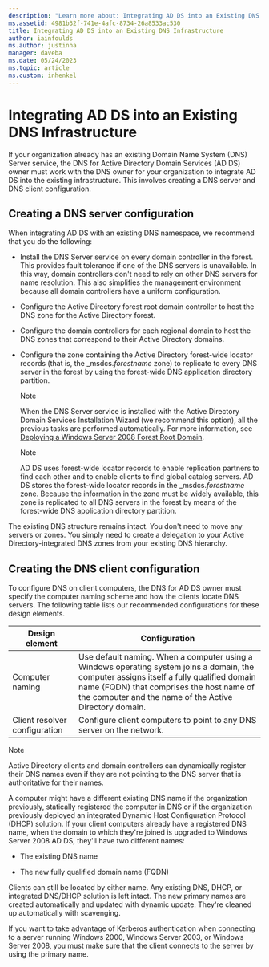 ```yaml
---
description: "Learn more about: Integrating AD DS into an Existing DNS Infrastructure"
ms.assetid: 4981b32f-741e-4afc-8734-26a8533ac530
title: Integrating AD DS into an Existing DNS Infrastructure
author: iainfoulds
ms.author: justinha
manager: daveba
ms.date: 05/24/2023
ms.topic: article
ms.custom: inhenkel
---
```


# Integrating AD DS into an Existing DNS Infrastructure

If your organization already has an existing Domain Name System (DNS) Server service, the DNS for Active Directory Domain Services (AD DS) owner must work with the DNS owner for your organization to integrate AD DS into the existing infrastructure. This involves creating a DNS server and DNS client configuration.

## Creating a DNS server configuration

When integrating AD DS with an existing DNS namespace, we recommend that you do the following:

- Install the DNS Server service on every domain controller in the forest. This provides fault tolerance if one of the DNS servers is unavailable. In this way, domain controllers don't need to rely on other DNS servers for name resolution. This also simplifies the management environment because all domain controllers have a uniform configuration.

- Configure the Active Directory forest root domain controller to host the DNS zone for the Active Directory forest.

- Configure the domain controllers for each regional domain to host the DNS zones that correspond to their Active Directory domains.

- Configure the zone containing the Active Directory forest-wide locator records (that is, the _msdcs.*forestname* zone) to replicate to every DNS server in the forest by using the forest-wide DNS application directory partition.

    > [!NOTE]
    > When the DNS Server service is installed with the Active Directory Domain Services Installation Wizard (we recommend this option), all the previous tasks are performed automatically. For more information, see [Deploying a Windows Server 2008 Forest Root Domain](/previous-versions/windows/it-pro/windows-server-2008-R2-and-2008/cc731174(v=ws.10)).

    > [!NOTE]
    > AD DS uses forest-wide locator records to enable replication partners to find each other and to enable clients to find global catalog servers. AD DS stores the forest-wide locator records in the _msdcs.*forestname* zone. Because the information in the zone must be widely available, this zone is replicated to all DNS servers in the forest by means of the forest-wide DNS application directory partition.

The existing DNS structure remains intact. You don't need to move any servers or zones. You simply need to create a delegation to your Active Directory-integrated DNS zones from your existing DNS hierarchy.

## Creating the DNS client configuration
To configure DNS on client computers, the DNS for AD DS owner must specify the computer naming scheme and how the clients locate DNS servers. The following table lists our recommended configurations for these design elements.

|Design element|Configuration|
|------------------|-----------------|
|Computer naming|Use default naming. When a computer using a Windows operating system joins a domain, the computer assigns itself a fully qualified domain name (FQDN) that comprises the host name of the computer and the name of the Active Directory domain.|
|Client resolver configuration|Configure client computers to point to any DNS server on the network.|

> [!NOTE]
> Active Directory clients and domain controllers can dynamically register their DNS names even if they are not pointing to the DNS server that is authoritative for their names.

A computer might have a different existing DNS name if the organization previously, statically registered the computer in DNS or if the organization previously deployed an integrated Dynamic Host Configuration Protocol (DHCP) solution. If your client computers already have a registered DNS name, when the domain to which they're joined is upgraded to  Windows Server 2008  AD DS, they'll have two different names:

- The existing DNS name

- The new fully qualified domain name (FQDN)

Clients can still be located by either name. Any existing DNS, DHCP, or integrated DNS/DHCP solution is left intact. The new primary names are created automatically and updated with dynamic update. They're cleaned up automatically with scavenging.

If you want to take advantage of Kerberos authentication when connecting to a server running Windows 2000, Windows Server 2003, or  Windows Server 2008, you must make sure that the client connects to the server by using the primary name.
